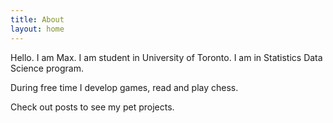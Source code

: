 ```yaml
---
title: About
layout: home
---
```


Hello. I am Max. I am student in University of Toronto. I am in Statistics Data Science program.

During free time I develop games, read and play chess. 

Check out posts to see my pet projects.

